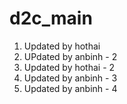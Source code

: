 # d2c_main
1. Updated by hothai
2. UPdated by anbinh - 2
3. Updated by hothai - 2
4. Updated by anbinh - 3
5. Updated by anbinh - 4
